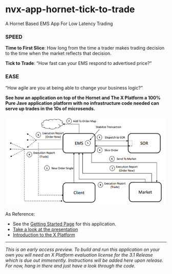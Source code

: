 # nvx-app-hornet-tick-to-trade
A Hornet Based EMS App For Low Latency Trading

###  SPEED
**Time to First Slice**: How long from the time a trader makes trading decision to the time when the market reflects that decision.

**Tick to Trade**: “How fast can your EMS respond to advertised price?”

### EASE
“How agile are you at being able to change your business logic?”

**See how an application on top of the Hornet and The X Platform a 100% Pure Jave application platform with no infrastructure code needed can serve up trades in the 10s of microsends.**

![Tick To Trade App Flow](/docs/flow-diagram.png)

As Reference:
* See the [Getting Started Page](https://github.com/neeveresearch/nvx-app-hornet-tick-to-trade/wiki/Getting-Started) for this application.
* [Take a look at the presentation](http://docs.neeveresearch.com/decks/nvx-low-latency-apps.pdf)
* [Introduction to the X Platform](http://www.neeveresearch.com/introduction)

---

_This is an early access preview. To build and run this application on your own you will need an X Platform evaluation license for the 3.1 Release which is due out immenently. Instructions will be added here upon release. For now, hang in there and just have a look through the code._ 
